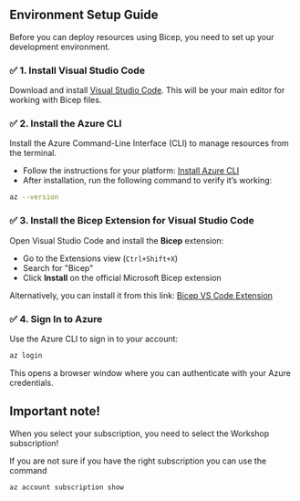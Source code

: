 ## Environment Setup Guide

Before you can deploy resources using Bicep, you need to set up your development environment.

### ✅ 1. Install Visual Studio Code

Download and install [Visual Studio Code](https://code.visualstudio.com/). This will be your main editor for working with Bicep files.

### ✅ 2. Install the Azure CLI

Install the Azure Command-Line Interface (CLI) to manage resources from the terminal.

- Follow the instructions for your platform: [Install Azure CLI](https://learn.microsoft.com/en-us/cli/azure/install-azure-cli)
- After installation, run the following command to verify it’s working:

```bash
az --version
````

### ✅ 3. Install the Bicep Extension for Visual Studio Code

Open Visual Studio Code and install the **Bicep** extension:

* Go to the Extensions view (`Ctrl+Shift+X`)
* Search for "Bicep"
* Click **Install** on the official Microsoft Bicep extension

Alternatively, you can install it from this link: [Bicep VS Code Extension](https://marketplace.visualstudio.com/items?itemName=ms-azuretools.vscode-bicep)

### ✅ 4. Sign In to Azure

Use the Azure CLI to sign in to your account:

```bash
az login
```

This opens a browser window where you can authenticate with your Azure credentials.


## Important note!

When you select your subscription, you need to select the Workshop subscription!

If you are not sure if you have the right subscription you can use the command

```bash
az account subscription show
```